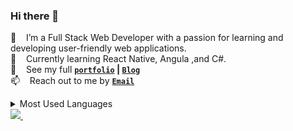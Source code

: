 ### Hi there 👋

🌱 &nbsp;&nbsp; I’m a Full Stack Web Developer with a passion for learning and developing user-friendly web applications.<br>
🎯 &nbsp;&nbsp; Currently learning React Native, Angula ,and C#.<br>
👀 &nbsp;&nbsp; See my full **[`portfolio`](https://estherkim.netlify.app/) | [`Blog`](https://medium.com/@estherkimyunjung)** <br>
📫 &nbsp;&nbsp; Reach out to me by **[`Email`](mailto:estherkimyunjung@gmail.com)**

<div>
<details>
  <summary>Most Used Languages</summary>

<p><img align="center" src="https://github-readme-stats.vercel.app/api/top-langs?username=estherkimyunjung&show_icons=true&locale=en&layout=compact" alt="estherkimyunjung" /></p>
</details>
</div>

<!-- <p align='center'> -->
  <a href="https://www.linkedin.com/in/estherkim-yunjung">
    <img src="https://img.shields.io/badge/linkedin-%230077B5.svg?&style=for-the-badge&logo=linkedin&logoColor=white" />
  </a>&nbsp;&nbsp;
  
<!--
### Technical Skills
Javascript, ES6, React.js, Redux, Postgresql, HTML, CSS, jQuery, Ruby, Rails, SQL, Java, JSP, Bootstrap, Semantic UI/Material UI React, Git, Agile Workflow
   
### Projects

* **[Home1800](https://github.com/estherkimyunjung/Home1800)**

  * An application that allows clients to create user profiles, search, and review property listings and make appointments with a real estate agent. The client can also send emails with attachments and chat with an agent in real-time. 
  * Ruby on Rails API backend with endpoints for users (client and agent), companies, properties, and appointments. Node.js backend with node mailer for email and socket.io for chat server.
  * React frontend with JWT authentication to manage user logins. Google Maps API to show the location and provide additional information to the property listings.
  * Material UI, Semantic UI, and Bootstrap React for the UI framework.

* **[Tysther](https://github.com/estherkimyunjung/Rails_project)**
 
  * The app is designed to provide user reviews and ratings for local restaurants.  Users can also upload reviews and ratings for restaurants that they have visited
  * Ruby on Rails API backend with endpoints for the user, review, restaurant, food, and location.
  * Utilized JSON web tokens and local storage to store encrypted user information.
  * CSS styled with vanilla CSS and Bootstrap.


### Experience

* **Genesis Home Loan, Houston, TX - Mortgage Loan Processor**: NOV 2015 - AUG 2017

  * Prepared documents for underwriting by verifying client income, credit reports, and other information.
  * Set up and completed loan submission packages and meeting strict deadlines 100% of the time.
  * Worked personally with customers in a fast-paced environment. Prompt responses and resolutions to issues, and closeout 100% of loans.
  * Evaluated approvals against established bank and government lending standards.
  * Acquired management approval for loan products, including small business and commercial loans.

* **Quiznos, Houston, TX - Franchise Owner / Manager**: JUL 2001 - JUL 2015

  * Coordinated business paperwork, contracts, employee files, and tax submissions, maintaining Top 5 in regional store sales throughout store operation.
  * Increased business with improved marketing, excellent customer service strategies, and maintaining top food quality, resulting in a 25% increase in sales revenue.
  * Recruited and developed successful operations staff to handle day-to-day business operations.
  * Managed labor, inventory, and reduced overhead costs effectively to maintain business profitability.
  * Handled team, customer, and operations issues with professional strategies to meet business goals.


### Education

* **Flatiron School, Houston, TX, USA - Immersive Software Engineering Certificate**
   - Immersive full-stack software engineering program in Ruby on Rails backend and JS with React and Redux libraries frontend.
* **Encore Software Service, Inc., South Korea - Front-end Web Development Certificate**
   - Front-end Web Development in HTML, CSS, JS, jQuery, and Agile Workflow
* **Konyang University, South Korea - BS, Computer Science Engineering / Teacher’s Certificate** 
 -->
